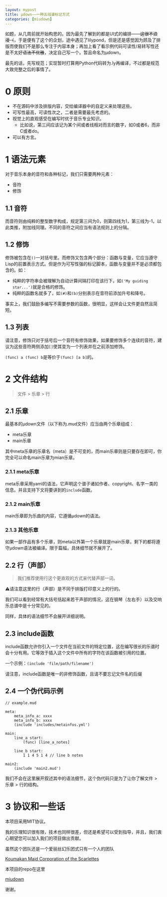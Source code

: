 ```yaml
---
layout: mypost
title: μdown——一种五线谱标记方式
categories: [miudown]
---
```


如题，从几周前就开始构思的。因为最先了解到的都是UI式的编排~~——这很不浪漫（~~，于是便有了这个的企划，途中遇见了lilypond，但是还是感觉因为顾及了排版而使我们不是那么专注于内容本身；再加上看了看示例代码可读性/易转写性还是不太好~~语法不优雅~~，决定自己写一个。暂且命名为μdown。

最先的话，先写规范；实现暂时打算用Python代码转为.ly再编译，不过都是规范大致完整之后的事情了。

# 0 原则

- 不在源码中涉及排版内容，交给编译器中的自定义来处理这些。
- 可写性最高，可读性次之，二者是需要最先考虑的。
- 视觉上的直观感受在编写时优于音乐专业知识。
    - 比如说，第三间应该记为某个间或者线相对而言的数字，如0或者6，而非C或者do。
- 可以有方言。



# 1 语法元素

对于音乐本身的音符和各种标记，我们只需要两种元素：

- 音符
- 修饰

## 1.1 音符

而音符则由纯粹的整型数字构成，规定第三间为0，则第四线为1，第三线为-1，以此类推，附加线同理。不同的音符之间应当有语法规则上的分隔。

## 1.2 修饰

修饰被包含在````()````一对括号里。而修饰又包含两个部分：函数与变量，它应当遵守Lisp的前置表示方式。但是作为可写性强的标记脚本，函数与变量并不是必须都包含的。如：

- 纯粹的字符串会被理解为自动计算间隔打印在该行下，如````('My guiding star...')````就是合格的修饰。
- 纯粹的函数名就多了，如````(#)````和````(b)````分别表示在音符前添加升号和降号。

事实上，我们鼓励多编写不需要参数的函数，很明显，这样会让文件更自然且简短。

## 1.3 列表

请注意，修饰只对于括号后一个音符有修饰效果，如果要修饰多个连续的音符，建议为这些音符两侧添加````[]````使其变为一个列表并在之前添加修饰。

````(func) a (func) b````是等价于````(func) [a b]````的。



# 2 文件结构

> 文件 \> 乐章 \> 行 

## 2.1 乐章

最基本的μdown文件（以下称为.mud文件）应当由两个乐章组成：

- meta乐章
- main乐章

其中meta乐章的乐章名（meta）是不可变的，而main乐章则是只要存在即可，你完全可以命名main乐章为mian乐章。

### 2.1.1 meta乐章

meta乐章采用yaml的语法，它声明这个谱子诸如作者、copyright、名字一类的信息。并且支持下文将要讲到的````include````函数。

### 2.1.2 main乐章

main乐章即为乐曲的内容，它遵循μdown的语法。

### 2.1.3 其他乐章

如果一部作品有多个乐章，则meta以外第一个乐章就是main乐章，剩下的都将遵守μdown语法被编译。限于篇幅，具体细节就不展开了。

## 2.2 行（声部）

> 我们推荐使用行这个更直观的方式来代替声部一词。

⚠请注意这里的行（声部）是不同于排版打印意义上的行的。

我们可以看到经常有大括号括起来若干声部的情况，这在钢琴（左右手）以及交响乐总谱中是十分常见的。

同样，具体的语法细节不会展开详细说明。

## 2.3 include函数

include函数允许你引入一个文件在当前文件的特定位置，这在编写很长的乐谱时会十分有用。它等效于插入这个文件中所有的字符在该函数被引用的位置。

一个示例：````(include 'file/path/filename')````

请注意，include函数是唯一的非修饰函数，且请不要忘记文件名的后缀

## 2.4 一个伪代码示例

````
// example.mud

meta:
	meta_info_a: xxxx
	meta_info_b: xxxx
	(include 'includes/metainfos.yml')

main:
	line_a start:
		(func) [line_a_notes]
        
	line_b start:
		1 1 4 5 1 4 // line b notes

main2:
	(include 'main2.mud')
````

我们不会在这里展开叙述其中的语法细节，这个伪代码只是为了让你了解文件 \> 乐章 \> 行的结构。



# 3 协议和一些话

本项目采用MIT协议。

我的乐理知识很有限，技术也同样很差，但还是希望可以受到指导，并且，我们衷心期望您可以加入我们的项目做出贡献。

虽然这个团队还是一个爱丽丝幻乐团式只有一个人的团队

[Koumakan Maid Corporation of the Scarlettes](https://github.com/KoumakanMaidCorporation)

本项目的repo在这里

[miudown](https://github.com/KoumakanMaidCorporation/miudown)



谢谢。